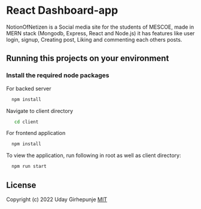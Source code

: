 # React Dashboard-app
NotionOfNetizen is a Social media site for the students of MESCOE, made in MERN stack (Mongodb, Express, React and Node.js) it has features like user login, signup, Creating post, Liking and commenting each others posts.

## Running this projects on your environment 
### Install the required node packages
For backed server
```bash
  npm install
```
Navigate to client directory
```bash
   cd client
```
For frontend application
```bash
  npm install
```
To view the application, run following in root as well as client directory: 
```bash
  npm run start
```

## License
Copyright (c) 2022 Uday Girhepunje
[MIT](./LICENSE)
